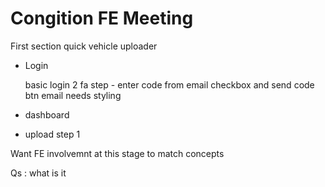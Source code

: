 # Congition FE Meeting

First section quick vehicle uploader

- Login

    basic login
    2 fa step - enter code from email
    checkbox and send code btn
    email needs styling


- dashboard
- upload step 1

Want FE involvemnt at this stage to match concepts

Qs :
what is it